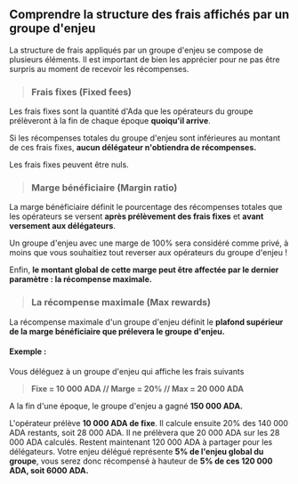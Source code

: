 ## Comprendre la structure des frais affichés par un groupe d'enjeu

La structure de frais appliqués par un groupe d'enjeu se compose de plusieurs éléments. Il est important de bien les apprécier pour ne pas être surpris au moment de recevoir les récompenses.

>### Frais fixes (Fixed fees)

Les frais fixes sont la quantité d'Ada que les opérateurs du groupe prélèveront à la fin de chaque époque **quoiqu'il arrive**.

Si les récompenses totales du groupe d'enjeu sont inférieures au montant de ces frais fixes, **aucun délégateur n'obtiendra de récompenses.**

Les frais fixes peuvent être nuls.

>### Marge bénéficiaire (Margin ratio)

La marge bénéficiaire définit le pourcentage des récompenses totales que les opérateurs se versent **après prélèvement des frais fixes** et **avant versement aux délégateurs**. 

Un groupe d'enjeu avec une marge de 100% sera considéré comme privé, à moins que vous souhaitiez tout reverser aux opérateurs du groupe d'enjeu !

Enfin, **le montant global de cette marge peut être affectée par le dernier paramètre : la récompense maximale.**

>### La récompense maximale (Max rewards)

La récompense maximale d'un groupe d'enjeu définit le **plafond supérieur de la marge bénéficiaire que prélevera le groupe d'enjeu.**

#### Exemple :

Vous déléguez à un groupe d'enjeu qui affiche les frais suivants

>**Fixe = 10 000 ADA // Marge = 20% // Max = 20 000 ADA**

A la fin d'une époque, le groupe d'enjeu a gagné **150 000 ADA.**

L'opérateur prélève **10 000 ADA de fixe**. Il calcule ensuite 20% des 140 000 ADA restants, soit 28 000 ADA. Il ne prélèvera que 20 000 ADA sur les 28 000 ADA calculés. Restent maintenant 120 000 ADA à partager pour les délégateurs. Votre enjeu délégué représente **5% de l'enjeu global du groupe**, vous serez donc récompensé à hauteur de **5% de ces 120 000 ADA, soit 6000 ADA.**
